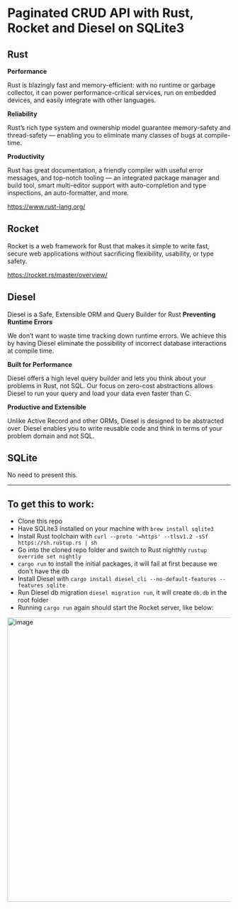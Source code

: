# Paginated CRUD API with Rust, Rocket and Diesel on SQLite3

## Rust
**Performance**

Rust is blazingly fast and memory-efficient: with no runtime or garbage collector, it can power performance-critical services, run on embedded devices, and easily integrate with other languages.

**Reliability**

Rust’s rich type system and ownership model guarantee memory-safety and thread-safety — enabling you to eliminate many classes of bugs at compile-time.

**Productivity**

Rust has great documentation, a friendly compiler with useful error messages, and top-notch tooling — an integrated package manager and build tool, smart multi-editor support with auto-completion and type inspections, an auto-formatter, and more.

https://www.rust-lang.org/


## Rocket
Rocket is a web framework for Rust that makes it simple to write fast, secure web applications without sacrificing flexibility, usability, or type safety.

https://rocket.rs/master/overview/

## Diesel
Diesel is a Safe, Extensible ORM and Query Builder for Rust
**Preventing Runtime Errors**

We don’t want to waste time tracking down runtime errors. We achieve this by having Diesel eliminate the possibility of incorrect database interactions at compile time.

**Built for Performance**

Diesel offers a high level query builder and lets you think about your problems in Rust, not SQL. Our focus on zero-cost abstractions allows Diesel to run your query and load your data even faster than C.

**Productive and Extensible**

Unlike Active Record and other ORMs, Diesel is designed to be abstracted over. Diesel enables you to write reusable code and think in terms of your problem domain and not SQL.

## SQLite
No need to present this.

-----------

## To get this to work:
- Clone this repo
- Have SQLite3 installed on your machine with `brew install sqlite3`
- Install Rust toolchain with `curl --proto '=https' --tlsv1.2 -sSf https://sh.rustup.rs | sh`
- Go into the cloned repo folder and switch to Rust nighthly `rustup override set nightly`
- `cargo run` to install the initial packages, it will fail at first because we don't have the db
- Install Diesel with `cargo install diesel_cli --no-default-features --features sqlite`
- Run Diesel db migration `diesel migration run`, it will create `db.db` in the root folder
- Running `cargo run` again should start the Rocket server, like below:
<img width="641" alt="image" src="https://user-images.githubusercontent.com/2720451/157904380-2001ecb0-4c5d-4ec4-ae47-3d7ab4148f2d.png">


